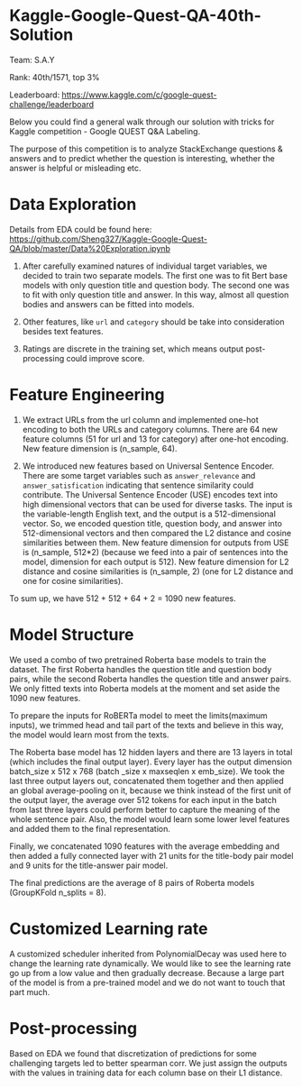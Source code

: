 # Kaggle-Google-Quest-QA-40th-Solution
Team: S.A.Y

Rank: 40th/1571, top 3%

Leaderboard: https://www.kaggle.com/c/google-quest-challenge/leaderboard

Below you could find a general walk through our solution with tricks for Kaggle competition - Google QUEST Q&A Labeling.

The purpose of this competition is to analyze StackExchange questions & answers and to predict whether the question is interesting, whether the answer is helpful or misleading etc.

# Data Exploration

Details from EDA could be found here: https://github.com/Sheng327/Kaggle-Google-Quest-QA/blob/master/Data%20Exploration.ipynb

1. After carefully examined natures of individual target variables, we decided to train two separate models. The first one was to fit Bert base models with only question title and question body. The second one was to fit with only question title and answer. In this way, almost all question bodies and answers can be fitted into models. 

2. Other features, like `url` and `category` should be take into consideration besides text features. 

3. Ratings are discrete in the training set, which means output post-processing could improve score.

# Feature Engineering

1. We extract URLs from the url column and implemented one-hot encoding to both the URLs and category columns. There are 64 new feature columns (51 for url and 13 for category) after one-hot encoding. 
New feature dimension is (n_sample, 64).

2. We introduced new features based on Universal Sentence Encoder. There are some target variables such as `answer_relevance` and `answer_satisfication` indicating that sentence similarity could contribute. The Universal Sentence Encoder (USE) encodes text into high dimensional vectors that can be used for diverse tasks. The input is the variable-length English text, and the output is a 512-dimensional vector. So, we encoded question title, question body, and answer into 512-dimensional vectors and then compared the L2 distance and cosine similarities between them.
New feature dimension for outputs from USE is (n_sample, 512*2) (because we feed into a pair of sentences into the model, dimension for each output is 512). New feature dimension for L2 distance and cosine similarities is (n_sample, 2) (one for L2 distance and one for cosine similarities).

To sum up, we have 512 + 512 + 64 + 2 = 1090 new features.

# Model Structure

We used a combo of two pretrained Roberta base models to train the dataset. The first Roberta handles the question title and question body pairs, while the second Roberta handles the question title and answer pairs. We only fitted texts into Roberta models at the moment and set aside the 1090 new features.

To prepare the inputs for RoBERTa model to meet the limits(maximum inputs), we trimmed head and tail part of the texts and believe in this way, the model would learn most from the texts.

The Roberta base model has 12 hidden layers and there are 13 layers in total (which includes the final output layer). Every layer has the output dimension batch_size x 512 x 768 (batch _size x maxseqlen x emb_size). We took the last three output layers out, concatenated them together and then applied an global average-pooling on it, because we think instead of the first unit of the output layer, the average over 512 tokens for each input in the batch from last three layers could perform better to capture the meaning of the whole sentence pair. Also, the model would learn some lower level features and added them to the final representation. 

Finally, we concatenated 1090 features with the average embedding and then added a fully connected layer with 21 units for the title-body pair model and 9 units for the title-answer pair model.

The final predictions are the average of 8 pairs of Roberta models (GroupKFold n_splits = 8).

# Customized Learning rate

A customized scheduler inherited from PolynomialDecay was used here to change the learning rate dynamically. We would like to see the learning rate go up from a low value and then gradually decrease. Because a large part of the model is from a pre-trained model and we do not want to touch that part much.

# Post-processing

Based on EDA we found that discretization of predictions for some challenging targets led to better spearman corr. We just assign the outputs with the values in training data for each column base on their L1 distance. 
